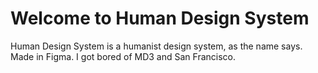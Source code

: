 # Welcome to Human Design System
Human Design System is a humanist design system, as the name says. Made in Figma. I got bored of MD3 and San Francisco.

